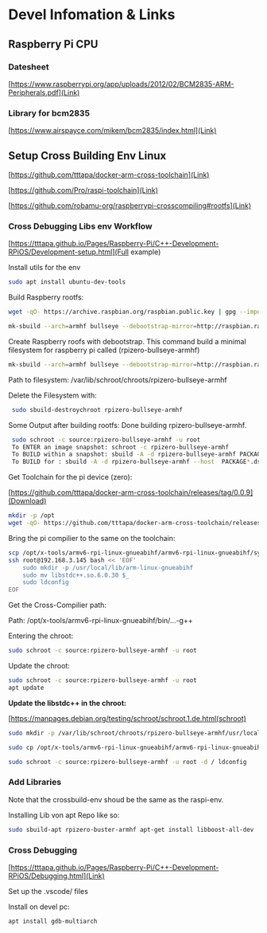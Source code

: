 ﻿# Devel Infomation & Links

## Raspberry Pi CPU

### Datesheet

[https://www.raspberrypi.org/app/uploads/2012/02/BCM2835-ARM-Peripherals.pdf](Link)

### Library for bcm2835

[https://www.airspayce.com/mikem/bcm2835/index.html](Link)

## Setup Cross Building Env Linux

[https://github.com/tttapa/docker-arm-cross-toolchain](Link)

[https://github.com/Pro/raspi-toolchain](Link)

[https://github.com/robamu-org/raspberrypi-crosscompiling#rootfs](Link)

### Cross Debugging Libs env Workflow

[https://tttapa.github.io/Pages/Raspberry-Pi/C++-Development-RPiOS/Development-setup.html](Full example)

Install utils for the env

```bash
sudo apt install ubuntu-dev-tools
```

Build Raspberry rootfs:

```bash
wget -qO- https://archive.raspbian.org/raspbian.public.key | gpg --import -

mk-sbuild --arch=armhf bullseye --debootstrap-mirror=http://raspbian.raspberrypi.org/raspbian --name=rpizero-bullseye --debootstrap-keyring "$HOME/.gnupg/pubring.kbx --merged-usr" --skip-proposed --skip-updates --skip-security
```

Create Raspberry roofs with debootstrap. This command build a minimal filesystem for raspberry pi called (rpizero-bullseye-armhf)

```bash
mk-sbuild --arch=armhf bullseye --debootstrap-mirror=http://raspbian.raspberrypi.org/raspbian --name=rpizero-bullseye --debootstrap-keyring "$HOME/.gnupg/pubring.kbx --merged-usr" --skip-proposed --skip-updates --skip-security
```

Path to filesystem: /var/lib/schroot/chroots/rpizero-bullseye-armhf

Delete the Filesystem with:

```bash
 sudo sbuild-destroychroot rpizero-bullseye-armhf
```

Some Output after building rootfs:
Done building rpizero-bullseye-armhf.

```bash
 sudo schroot -c source:rpizero-bullseye-armhf -u root
 To ENTER an image snapshot: schroot -c rpizero-bullseye-armhf
 To BUILD within a snapshot: sbuild -A -d rpizero-bullseye-armhf PACKAGE*.dsc
 To BUILD for : sbuild -A -d rpizero-bullseye-armhf --host  PACKAGE*.dsc
```
Get Toolchain for the pi device (zero):

[https://github.com/tttapa/docker-arm-cross-toolchain/releases/tag/0.0.9](Download)

```bash
mkdir -p /opt
wget -qO- https://github.com/tttapa/docker-arm-cross-toolchain/releases/download/0.0.9/x-tools-armv6-rpi-linux-gnueabihf.tar.xz | tar xJ -C /opt
```

Bring the pi compilier to the same on the toolchain:

```bash
scp /opt/x-tools/armv6-rpi-linux-gnueabihf/armv6-rpi-linux-gnueabihf/sysroot/lib/libstdc++.so.6.0.30 root@192.168.3.145:~
ssh root@192.168.3.145 bash << 'EOF'
    sudo mkdir -p /usr/local/lib/arm-linux-gnueabihf
    sudo mv libstdc++.so.6.0.30 $_
    sudo ldconfig
EOF
```

Get the Cross-Compilier path:

Path: /opt/x-tools/armv6-rpi-linux-gnueabihf/bin/...-g++

Entering the chroot:

```bash
sudo schroot -c source:rpizero-bullseye-armhf -u root
```

Update the chroot:

```bash
sudo schroot -c source:rpizero-bullseye-armhf -u root
apt update
```


**Update the libstdc++ in the chroot:**

[https://manpages.debian.org/testing/schroot/schroot.1.de.html(schroot)

```bash
sudo mkdir -p /var/lib/schroot/chroots/rpizero-bullseye-armhf/usr/local/lib/arm-linux-gnueabihf

sudo cp /opt/x-tools/armv6-rpi-linux-gnueabihf/armv6-rpi-linux-gnueabihf/sysroot/lib/libstdc++.so.6.0.30 $_

sudo schroot -c source:rpizero-bullseye-armhf -u root -d / ldconfig
```

### Add Libraries

Note that the crossbuild-env shoud be the same as the raspi-env.

Installing Lib von apt Repo like so:

```bash
sudo sbuild-apt rpizero-buster-armhf apt-get install libboost-all-dev
```

### Cross Debugging 

[https://tttapa.github.io/Pages/Raspberry-Pi/C++-Development-RPiOS/Debugging.html](Link)

Set up the .vscode/ files 

Install on devel pc: 

```bash
apt install gdb-multiarch
```